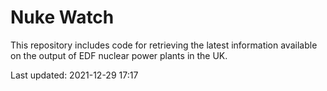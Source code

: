 # Nuke Watch

This repository includes code for retrieving the latest information available on the output of EDF nuclear power plants in the UK.

Last updated: 2021-12-29 17:17